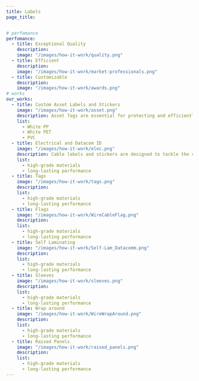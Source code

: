 ```yaml
---
title: Labels
page_title:


# perfomance
perfomance:
  - title: Exceptional Quality
    description:
    image: "/images/how-it-work/quality.png"
  - title: Efficient
    description:
    image: "/images/how-it-work/market-professionals.png"
  - title: Customizable
    description:
    image: "/images/how-it-work/awards.png"
# works
our_works:
  - title: Custom Asset Labels and Stickers
    image: "/images/how-it-work/asset.png"
    description: Asset Tags are essential for protecting and efficiently tracking your valuable assets. Our Asset Labels come equipped with scannable barcodes, QR codes, and serial numbers, making it easy to identify and monitor items in real-time.
    list:
      - White PP
      - White PET
      - PVC
  - title: Electrical and Datacom ID
    image: "/images/how-it-work/elec.png"
    description: Cable labels and stickers are designed to tackle the challenge of labeling round or irregularly shaped items, such as cables, cords, and wires. Our labels feature a customizable shape to display your company name, logo, and variable data, complete with a self-laminating flap for added durability.
    list:
      - high-grade materials
      - long-lasting performance
  - title: Tags
    image: "/images/how-it-work/tags.png"
    description:
    list:
      - high-grade materials
      - long-lasting performance
  - title: Flags
    image: "/images/how-it-work/WireCableFlag.png"
    description:
    list:
      - high-grade materials
      - long-lasting performance
  - title: Self Laminating
    image: "/images/how-it-work/Self-Lam_Datacomm.png"
    description:
    list:
      - high-grade materials
      - long-lasting performance
  - title: Sleeves
    image: "/images/how-it-work/sleeves.png"
    description:
    list:
      - high-grade materials
      - long-lasting performance
  - title: Wrap around
    image: "/images/how-it-work/WireWrapAround.png"
    description:
    list:
      - high-grade materials
      - long-lasting performance
  - title: Raised Panels
    image: "/images/how-it-work/raised_panels.png"
    description:
    list:
      - high-grade materials
      - long-lasting performance
---
```

